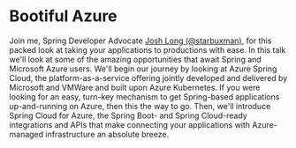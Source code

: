 # Bootiful Azure 

Join me, Spring Developer Advocate [Josh Long (@starbuxman)](http://twitter.com/starbuxman), for this packed look at taking your applications to productions with ease. In this talk we'll look at some of the amazing opportunities that await Spring and Microsoft Azure users. We'll begin our journey by looking at Azure Spring Cloud, the platform-as-a-service offering jointly developed and delivered by Microsoft and VMWare and built upon Azure Kubernetes. If you were looking for an easy, turn-key mechanism to get Spring-based applications up-and-running on Azure, then this the way to go. Then, we'll introduce Spring Cloud for Azure, the Spring Boot- and Spring Cloud-ready integrations and APIs that make connecting your applications with Azure-managed infrastructure an absolute breeze. 
